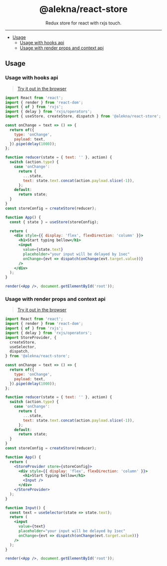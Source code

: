 <div align="center">
<h1>@alekna/react-store</h1>

<p>Redux store for react with rxjs touch.</p>

</div>

<hr />

<!-- START doctoc generated TOC please keep comment here to allow auto update -->
<!-- DON'T EDIT THIS SECTION, INSTEAD RE-RUN doctoc TO UPDATE -->


- [Usage](#usage)
  - [Usage with hooks api](#usage-with-hooks-api)
  - [Usage with render props and context api](#usage-with-render-props-and-context-api)

<!-- END doctoc generated TOC please keep comment here to allow auto update -->

## Usage

### Usage with hooks api

> [Try it out in the browser](https://codesandbox.io/s/aleknareact-store-hooks-754lm)

```jsx
import React from 'react';
import { render } from 'react-dom';
import { of } from 'rxjs';
import { delay } from 'rxjs/operators';
import { useStore, createStore, dispatch } from '@alekna/react-store';

const onChange = text => () => {
  return of({
    type: 'onChange',
    payload: text,
  }).pipe(delay(1000));
};

function reducer(state = { text: '' }, action) {
  switch (action.type) {
    case 'onChange':
      return {
        ...state,
        text: state.text.concat(action.payload.slice(-1)),
      };
    default:
      return state;
  }
}
const storeConfig = createStore(reducer);

function App() {
  const { state } = useStore(storeConfig);

  return (
    <div style={{ display: 'flex', flexDirection: 'column' }}>
      <h1>Start typing bellow</h1>
      <input
        value={state.text}
        placeholder="your input will be delayed by 1sec"
        onChange={evt => dispatch(onChange(evt.target.value))}
      />
    </div>
  );
}

render(<App />, document.getElementById('root'));
```

### Usage with render props and context api

> [Try it out in the browser](https://codesandbox.io/s/aleknareact-store-render-props-3dfcm)

```jsx
import React from 'react';
import { render } from 'react-dom';
import { of } from 'rxjs';
import { delay } from 'rxjs/operators';
import StoreProvider, {
  createStore,
  useSelector,
  dispatch,
} from '@alekna/react-store';

const onChange = text => () => {
  return of({
    type: 'onChange',
    payload: text,
  }).pipe(delay(1000));
};

function reducer(state = { text: '' }, action) {
  switch (action.type) {
    case 'onChange':
      return {
        ...state,
        text: state.text.concat(action.payload.slice(-1)),
      };
    default:
      return state;
  }
}
const storeConfig = createStore(reducer);

function App() {
  return (
    <StoreProvider store={storeConfig}>
      <div style={{ display: 'flex', flexDirection: 'column' }}>
        <h1>Start typing bellow</h1>
        <Input />
      </div>
    </StoreProvider>
  );
}

function Input() {
  const text = useSelector(state => state.text);
  return (
    <input
      value={text}
      placeholder="your input will be delayed by 1sec"
      onChange={evt => dispatch(onChange(evt.target.value))}
    />
  );
}

render(<App />, document.getElementById('root'));
```
